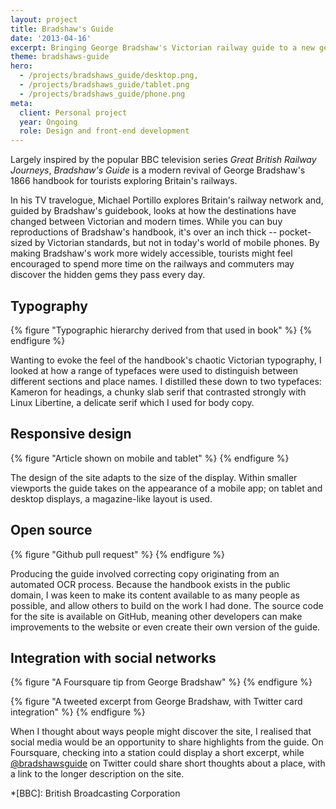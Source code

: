 ```yaml
---
layout: project
title: Bradshaw's Guide
date: '2013-04-16'
excerpt: Bringing George Bradshaw's Victorian railway guide to a new generation.
theme: bradshaws-guide
hero:
  - /projects/bradshaws_guide/desktop.png,
  - /projects/bradshaws_guide/tablet.png
  - /projects/bradshaws_guide/phone.png
meta:
  client: Personal project
  year: Ongoing
  role: Design and front-end development
---
```

Largely inspired by the popular BBC television series <cite>Great British Railway Journeys</cite>, _Bradshaw's Guide_ is a modern revival of George Bradshaw's 1866 handbook for tourists exploring Britain's railways.

In his TV travelogue, Michael Portillo explores Britain's railway network and, guided by Bradshaw's guidebook, looks at how the destinations have changed between Victorian and modern times. While you can buy reproductions of Bradshaw's handbook, it's over an inch thick -- pocket-sized by Victorian standards, but not in today's world of mobile phones. By making Bradshaw's work more widely accessible, tourists might feel encouraged to spend more time on the railways and commuters may discover the hidden gems they pass every day.

## Typography
{% figure "Typographic hierarchy derived from that used in book" %}
{% endfigure %}

Wanting to evoke the feel of the handbook's chaotic Victorian typography, I looked at how a range of typefaces were used to distinguish between different sections and place names. I distilled these down to two typefaces: Kameron for headings, a chunky slab serif that contrasted strongly with Linux Libertine, a delicate serif which I used for body copy.

## Responsive design
{% figure "Article shown on mobile and tablet" %}
{% endfigure %}

The design of the site adapts to the size of the display. Within smaller viewports the guide takes on the appearance of a mobile app; on tablet and desktop displays, a magazine-like layout is used.

## Open source
{% figure "Github pull request" %}
{% endfigure %}

Producing the guide involved correcting copy originating from an automated OCR process. Because the handbook exists in the public domain, I was keen to make its content available to as many people as possible, and allow others to build on the work I had done. The source code for the site is available on GitHub, meaning other developers can make improvements to the website or even create their own version of the guide.

## Integration with social networks
{% figure "A Foursquare tip from George Bradshaw" %}
{% endfigure %}

{% figure "A tweeted excerpt from George Bradshaw, with Twitter card integration" %}
{% endfigure %}

When I thought about ways people might discover the site, I realised that social media would be an opportunity to share highlights from the guide. On Foursquare, checking into a station could display a short excerpt, while [@bradshawsguide][1] on Twitter could share short thoughts about a place, with a link to the longer description on the site.

[1]: https://twitter.com/bradshawsguide

*[BBC]: British Broadcasting Corporation
